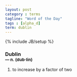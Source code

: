 ```yaml
---
layout: post
category : terms
tagline: "Word of the Day"
tags : [alpha_d]
term: dublin
---
```

{% include JB/setup %}

### Dublin<br/> <small>&mdash; n. (dub&middot;lin)</small>

1. to increase by a factor of two
